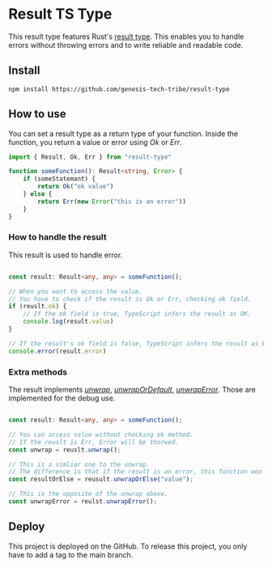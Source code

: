 # Result TS Type

This result type features Rust's [result type](https://doc.rust-lang.org/std/result/).
This enables you to handle errors without throwing errors and to write reliable and readable code.

## Install

```shell
npm install https://github.com/genesis-tech-tribe/result-type
```

## How to use

You can set a result type as a return type of your function.
Inside the function, you return a value or error using *Ok* or *Err*.  

```typescript
import { Result, Ok, Err } from "result-type"

function someFunction(): Result<string, Error> {
    if (someStatemant) {
        return Ok("ok value")
    } else {
        return Err(new Error("this is an error"))
    }
}
```

### How to handle the result

This result is used to handle error.

```typescript

const result: Result<any, any> = someFunction();

// When you want to access the value.
// You have to check if the result is Ok or Err, checking ok field.
if (reuslt.ok) {
    // If the ok field is true, TypeScript infers the result as OK.
    console.log(result.value)
}

// If the result's ok field is false, TypeScript infers the result as Err.
console.error(result.error)

```

### Extra methods

The result implements [*unwrap*](https://doc.rust-lang.org/std/result/enum.Result.html#method.unwrap), [*unwrapOrDefault*](https://doc.rust-lang.org/std/result/enum.Result.html#method.unwrap_or_else), [*unwrapError*](https://doc.rust-lang.org/std/result/enum.Result.html#method.unwrap_err).
Those are implemented for the debug use.

```typescript

const result: Result<any, any> = someFunction();

// You can access value without checking ok method.
// If the reuslt is Err, Error will be thorwed.
const unwrap = reuslt.unwrap();

// This is a simliar one to the unwrap.
// The difference is that if the result is an error, this function won't throw an error, just return the argument value.
const resultOrElse = reusult.unwrapOrElse("value");

// This is the opposite of the unwrap above.
const unwrapError = reulst.unwrapError();

```

## Deploy

This project is deployed on the GitHub.
To release this project, you only have to add a tag to the main branch.
